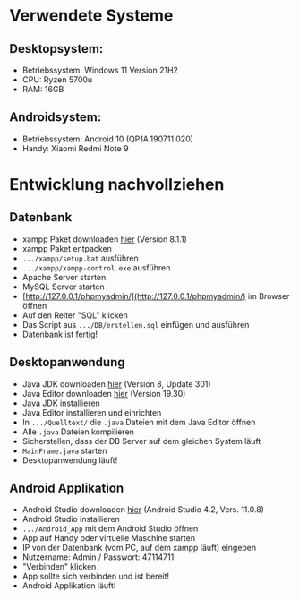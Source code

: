# Verwendete Systeme

## Desktopsystem:
- Betriebssystem: Windows 11 Version 21H2
- CPU: Ryzen 5700u
- RAM: 16GB

## Androidsystem:
- Betriebssystem: Android 10 (QP1A.190711.020)
- Handy: Xiaomi Redmi Note 9

# Entwicklung nachvollziehen

## Datenbank
- xampp Paket downloaden [hier](https://www.apachefriends.org/de/index.html) (Version 8.1.1)
- xampp Paket entpacken
- `.../xampp/setup.bat` ausführen
- `.../xampp/xampp-control.exe` ausführen
- Apache Server starten
- MySQL Server starten
- [http://127.0.0.1/phpmyadmin/](http://127.0.0.1/phpmyadmin/) im Browser öffnen
- Auf den Reiter "SQL" klicken
- Das Script aus `.../DB/erstellen.sql` einfügen und ausführen
- Datenbank ist fertig!

## Desktopanwendung
- Java JDK downloaden [hier](https://www.oracle.com/java/technologies/downloads/) (Version 8, Update 301)
- Java Editor downloaden [hier](https://javaeditor.org/doku.php) (Version 19.30)
- Java JDK installieren
- Java Editor installieren und einrichten
- In `.../Quelltext/` die `.java` Dateien mit dem Java Editor öffnen
- Alle `.java` Dateien kompilieren
- Sicherstellen, dass der DB Server auf dem gleichen System läuft
- `MainFrame.java` starten
- Desktopanwendung läuft!

## Android Applikation
- Android Studio downloaden [hier](https://developer.android.com/studio) (Android Studio 4.2, Vers. 11.0.8)
- Android Studio installieren 
- `.../Android_App` mit dem Android Studio öffnen
- App auf Handy oder virtuelle Maschine starten
- IP von der Datenbank (vom PC, auf dem xampp läuft) eingeben
- Nutzername: Admin / Passwort: 47114711
- "Verbinden" klicken
- App sollte sich verbinden und ist bereit!
- Android Applikation läuft!
